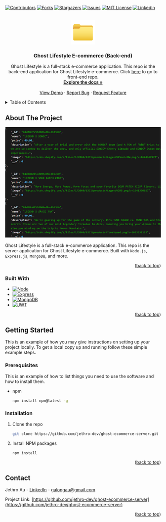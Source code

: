 <!-- Improved compatibility of back to top link: See: https://github.com/othneildrew/Best-README-Template/pull/73 -->

<a name="readme-top"></a>

<!--
*** Thanks for checking out the Best-README-Template. If you have a suggestion
*** that would make this better, please fork the repo and create a pull request
*** or simply open an issue with the tag "enhancement".
*** Don't forget to give the project a star!
*** Thanks again! Now go create something AMAZING! :D
-->

<!-- PROJECT SHIELDS -->
<!--
*** I'm using markdown "reference style" links for readability.
*** Reference links are enclosed in brackets [ ] instead of parentheses ( ).
*** See the bottom of this document for the declaration of the reference variables
*** for contributors-url, forks-url, etc. This is an optional, concise syntax you may use.
*** https://www.markdownguide.org/basic-syntax/#reference-style-links
-->

[![Contributors][contributors-shield]][contributors-url]
[![Forks][forks-shield]][forks-url]
[![Stargazers][stars-shield]][stars-url]
[![Issues][issues-shield]][issues-url]
[![MIT License][license-shield]][license-url]
[![LinkedIn][linkedin-shield]][linkedin-url]

<!-- PROJECT LOGO -->
<br />
<div align="center">
  <a href="https://github.com/jethro-dev/ghost-ecommerce-server">
    <img src="/images/file.svg" alt="Logo" width="80" height="80">
  </a>

<h3 align="center">Ghost Lifestyle E-commerce (Back-end)</h3>

  <p align="center">
    Ghost Lifestyle is a full-stack e-commerce application. This repo is the back-end application for Ghost Lifestyle e-commerce. Click <a href="https://github.com/jethro-dev/ghost-ecommerce-client">here</a> to go to front-end repo.
    <br />
    <a href="https://github.com/jethro-dev/ghost-ecommerce-server"><strong>Explore the docs »</strong></a>
    <br />
    <br />
    <a href="https://ghost-lifestyle.vercel.app/">View Demo</a>
    ·
    <a href="https://github.com/jethro-dev/ghost-ecommerce-server/issues">Report Bug</a>
    ·
    <a href="https://github.com/jethro-dev/ghost-ecommerce-server/issues">Request Feature</a>
  </p>
</div>

<!-- TABLE OF CONTENTS -->
<details>
  <summary>Table of Contents</summary>
  <ol>
    <li>
      <a href="#about-the-project">About The Project</a>
      <ul>
        <li><a href="#built-with">Built With</a></li>
      </ul>
    </li>
    <li>
      <a href="#getting-started">Getting Started</a>
      <ul>
        <li><a href="#prerequisites">Prerequisites</a></li>
        <li><a href="#installation">Installation</a></li>
      </ul>
    </li>
    <li><a href="#contact">Contact</a></li>
  </ol>
</details>

<!-- ABOUT THE PROJECT -->

## About The Project

[![Ghost Lifestyle e-commerce Screen Shot][product-screenshot]](https://ghost-lifestyle.vercel.app/)

Ghost Lifestyle is a full-stack e-commerce application. This repo is the server application for Ghost Lifestyle e-commerce. Built with `Node.js`, `Express.js`, `MongoDB`, and more.

<p align="right">(<a href="#readme-top">back to top</a>)</p>

### Built With

- [![Node][nodejs.org]][nodejs-url]
- [![Express][expressjs.com]][expressjs-url]
- [![MongoDB][mongodb.com]][mongodb-url]
- [![JWT][jwt.io]][jwt-url]

<p align="right">(<a href="#readme-top">back to top</a>)</p>

<!-- GETTING STARTED -->

## Getting Started

This is an example of how you may give instructions on setting up your project locally.
To get a local copy up and running follow these simple example steps.

### Prerequisites

This is an example of how to list things you need to use the software and how to install them.

- npm
  ```sh
  npm install npm@latest -g
  ```

### Installation

1. Clone the repo
   ```sh
   git clone https://github.com/jethro-dev/ghost-ecommerce-server.git
   ```
2. Install NPM packages
   ```sh
   npm install
   ```

<p align="right">(<a href="#readme-top">back to top</a>)</p>

<!-- CONTACT -->

## Contact

Jethro Au - [LinkedIn](https://www.linkedin.com/in/galongau/) - galongau@gmail.com

Project Link: [https://github.com/jethro-dev/ghost-ecommerce-server](https://github.com/jethro-dev/ghost-ecommerce-server)

<p align="right">(<a href="#readme-top">back to top</a>)</p>

<!-- MARKDOWN LINKS & IMAGES -->
<!-- https://www.markdownguide.org/basic-syntax/#reference-style-links -->

[contributors-shield]: https://img.shields.io/github/contributors/jethro-dev/ghost-ecommerce-server.svg?style=for-the-badge
[contributors-url]: https://github.com/jethro-dev/ghost-ecommerce-server/graphs/contributors
[forks-shield]: https://img.shields.io/github/forks/jethro-dev/ghost-ecommerce-server.svg?style=for-the-badge
[forks-url]: https://github.com/jethro-dev/ghost-ecommerce-server/network/members
[stars-shield]: https://img.shields.io/github/stars/jethro-dev/ghost-ecommerce-server.svg?style=for-the-badge
[stars-url]: https://github.com/jethro-dev/ghost-ecommerce-server/stargazers
[issues-shield]: https://img.shields.io/github/issues/jethro-dev/ghost-ecommerce-server.svg?style=for-the-badge
[issues-url]: https://github.com/jethro-dev/ghost-ecommerce-server/issues
[license-shield]: https://img.shields.io/github/license/jethro-dev/ghost-ecommerce-server.svg?style=for-the-badge
[license-url]: https://github.com/jethro-dev/ghost-ecommerce-server/blob/master/LICENSE.txt
[linkedin-shield]: https://img.shields.io/badge/-LinkedIn-black.svg?style=for-the-badge&logo=linkedin&colorB=555
[linkedin-url]: https://www.linkedin.com/in/galongau/
[product-screenshot]: images/screenshot.png
[next.js]: https://img.shields.io/badge/next.js-000000?style=for-the-badge&logo=nextdotjs&logoColor=white
[next-url]: https://nextjs.org/
[react.js]: https://img.shields.io/badge/React-20232A?style=for-the-badge&logo=react&logoColor=61DAFB
[react-url]: https://reactjs.org/
[vue.js]: https://img.shields.io/badge/Vue.js-35495E?style=for-the-badge&logo=vuedotjs&logoColor=4FC08D
[vue-url]: https://vuejs.org/
[angular.io]: https://img.shields.io/badge/Angular-DD0031?style=for-the-badge&logo=angular&logoColor=white
[angular-url]: https://angular.io/
[svelte.dev]: https://img.shields.io/badge/Svelte-4A4A55?style=for-the-badge&logo=svelte&logoColor=FF3E00
[svelte-url]: https://svelte.dev/
[laravel.com]: https://img.shields.io/badge/Laravel-FF2D20?style=for-the-badge&logo=laravel&logoColor=white
[laravel-url]: https://laravel.com
[bootstrap.com]: https://img.shields.io/badge/Bootstrap-563D7C?style=for-the-badge&logo=bootstrap&logoColor=white
[bootstrap-url]: https://getbootstrap.com
[jquery.com]: https://img.shields.io/badge/jQuery-0769AD?style=for-the-badge&logo=jquery&logoColor=white
[jquery-url]: https://jquery.com
[tailwindcss.com]: https://img.shields.io/badge/tailwindcss-%2338B2AC.svg?style=for-the-badge&logo=tailwind-css&logoColor=white
[tailwindcss-url]: https://tailwindcss.com
[framer.com]: https://img.shields.io/badge/Framer-black?style=for-the-badge&logo=framer&logoColor=blue
[framer-url]: https://www.framer.com/motion/
[redux.js.org]: https://img.shields.io/badge/redux-%23593d88.svg?style=for-the-badge&logo=redux&logoColor=white
[redux-url]: https://redux.js.org/
[mongodb.com]: https://img.shields.io/badge/MongoDB-%234ea94b.svg?style=for-the-badge&logo=mongodb&logoColor=white
[mongodb-url]: https://mongodb.com
[expressjs.com]: https://img.shields.io/badge/express.js-%23404d59.svg?style=for-the-badge&logo=express&logoColor=%2361DAFB
[expressjs-url]: https://expressjs.com/
[jwt.io]: https://img.shields.io/badge/JWT-black?style=for-the-badge&logo=JSON%20web%20tokens
[jwt-url]: https://jwt.io/
[nodejs.org]: https://img.shields.io/badge/node.js-6DA55F?style=for-the-badge&logo=node.js&logoColor=white
[nodejs-url]: https://nodejs.org/en/

